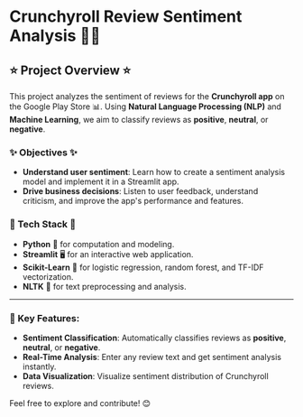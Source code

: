 # Crunchyroll Review Sentiment Analysis 📱💬

## ⭐ Project Overview ⭐
This project analyzes the sentiment of reviews for the **Crunchyroll app** on the Google Play Store 📊. Using **Natural Language Processing (NLP)** and **Machine Learning**, we aim to classify reviews as **positive**, **neutral**, or **negative**. 

### ✨ Objectives ✨
- **Understand user sentiment**: Learn how to create a sentiment analysis model and implement it in a Streamlit app.
- **Drive business decisions**: Listen to user feedback, understand criticism, and improve the app's performance and features.

### 🚀 Tech Stack 🚀
- **Python** 🐍 for computation and modeling.
- **Streamlit** 🖥️ for an interactive web application.
- **Scikit-Learn** 🌳 for logistic regression, random forest, and TF-IDF vectorization.
- **NLTK** 🧠 for text preprocessing and analysis.

---

### 📌 Key Features:
- **Sentiment Classification**: Automatically classifies reviews as **positive**, **neutral**, or **negative**.
- **Real-Time Analysis**: Enter any review text and get sentiment analysis instantly.
- **Data Visualization**: Visualize sentiment distribution of Crunchyroll reviews.


Feel free to explore and contribute! 😊
